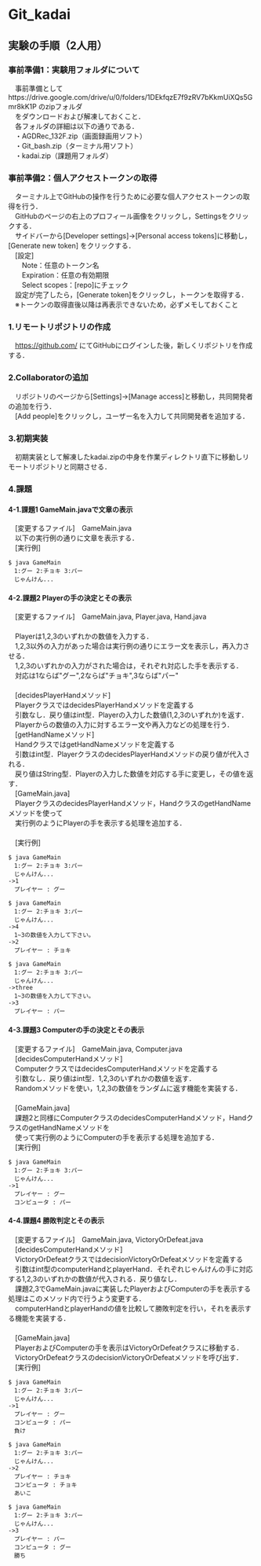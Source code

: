 # Git_kadai
## 実験の手順（2人用）
### 事前準備1：実験用フォルダについて
　事前準備としてhttps://drive.google.com/drive/u/0/folders/1DEkfqzE7f9zRV7bKkmUiXQs5Gmr8kK1P のzipフォルダ<br>
　をダウンロードおよび解凍しておくこと．<br>
　各フォルダの詳細は以下の通りである．<br>
　・AGDRec_132F.zip（画面録画用ソフト）<br>
　・Git_bash.zip（ターミナル用ソフト）<br>
　・kadai.zip（課題用フォルダ）<br>
### 事前準備2：個人アクセストークンの取得
　ターミナル上でGitHubの操作を行うために必要な個人アクセストークンの取得を行う．<br>
　GitHubのページの右上のプロフィール画像をクリックし，Settingsをクリックする．<br>
　サイドバーから[Developer settings]→[Personal access tokens]に移動し，[Generate new token] をクリックする．<br>
　[設定]<br>
　　Note：任意のトークン名<br>
　　Expiration：任意の有効期限<br>
　　Select scopes：[repo]にチェック<br>
　設定が完了したら，[Generate token]をクリックし，トークンを取得する．<br>
　※トークンの取得直後以降は再表示できないため，必ずメモしておくこと
### 1.リモートリポジトリの作成
　https://github.com/ にてGitHubにログインした後，新しくリポジトリを作成する．
### 2.Collaboratorの追加
　リポジトリのページから[Settings]→[Manage access]と移動し，共同開発者の追加を行う．<br>
　[Add people]をクリックし，ユーザー名を入力して共同開発者を追加する．
### 3.初期実装
　初期実装として解凍したkadai.zipの中身を作業ディレクトリ直下に移動しリモートリポジトリと同期させる．<br>

### 4.課題
#### 4-1.課題1 GameMain.javaで文章の表示
　[変更するファイル]　GameMain.java<br>
　以下の実行例の通りに文章を表示する．<br>
　[実行例]
```
$ java GameMain
　1:グー 2:チョキ 3:パー
　じゃんけん...
```

#### 4-2.課題2 Playerの手の決定とその表示
　[変更するファイル]　GameMain.java, Player.java, Hand.java<br>
　<br>
　Playerは1,2,3のいずれかの数値を入力する．<br>
　1,2,3以外の入力があった場合は実行例の通りにエラー文を表示し，再入力させる．<br>
　1,2,3のいずれかの入力がされた場合は，それぞれ対応した手を表示する．<br>
　対応は1ならば"グー",2ならば"チョキ",3ならば"パー"<br>
　<br>
　[decidesPlayerHandメソッド]<br>
　PlayerクラスではdecidesPlayerHandメソッドを定義する<br>
　引数なし．戻り値はint型．Playerの入力した数値(1,2,3のいずれか)を返す．<br>
　Playerからの数値の入力に対するエラー文や再入力などの処理を行う．<br>
　[getHandNameメソッド]<br>
　HandクラスではgetHandNameメソッドを定義する<br>
　引数はint型．PlayerクラスのdecidesPlayerHandメソッドの戻り値が代入される．<br>
　戻り値はString型．Playerの入力した数値を対応する手に変更し，その値を返す．<br>
　[GameMain.java]<br>
　PlayerクラスのdecidesPlayerHandメソッド，HandクラスのgetHandNameメソッドを使って<br>
　実行例のようにPlayerの手を表示する処理を追加する．<br>
　<br>
　[実行例]
```
$ java GameMain
　1:グー 2:チョキ 3:パー
　じゃんけん...
->1
　プレイヤー : グー

$ java GameMain
　1:グー 2:チョキ 3:パー
　じゃんけん...
->4
　1~3の数値を入力して下さい。
->2
　プレイヤー : チョキ
 
$ java GameMain
　1:グー 2:チョキ 3:パー
　じゃんけん...
->three
　1~3の数値を入力して下さい。
->3
　プレイヤー : パー
```

#### 4-3.課題3 Computerの手の決定とその表示
　[変更するファイル]　GameMain.java, Computer.java<br>
　[decidesComputerHandメソッド]<br>
　ComputerクラスではdecidesComputerHandメソッドを定義する<br>
　引数なし．戻り値はint型．1,2,3のいずれかの数値を返す．<br>
　Randomメソッドを使い，1,2,3の数値をランダムに返す機能を実装する．<br>
　<br>
　[GameMain.java]<br>
　課題2と同様にComputerクラスのdecidesComputerHandメソッド，HandクラスのgetHandNameメソッドを<br>
　使って実行例のようにComputerの手を表示する処理を追加する．<br>
　[実行例]
```
$ java GameMain
　1:グー 2:チョキ 3:パー
　じゃんけん...
->1
　プレイヤー : グー
　コンピュータ : パー
```
#### 4-4.課題4 勝敗判定とその表示
　[変更するファイル]　GameMain.java, VictoryOrDefeat.java<br>
　[decidesComputerHandメソッド]<br>
　VictoryOrDefeatクラスではdecisionVictoryOrDefeatメソッドを定義する<br>
　引数はint型のcomputerHandとplayerHand．それぞれじゃんけんの手に対応する1,2,3のいずれかの数値が代入される．戻り値なし．<br>
　課題2,3でGameMain.javaに実装したPlayerおよびComputerの手を表示する処理はこのメソッド内で行うよう変更する．<br>
　computerHandとplayerHandの値を比較して勝敗判定を行い，それを表示する機能を実装する．<br>
　<br>
　[GameMain.java]<br>
　PlayerおよびComputerの手を表示はVictoryOrDefeatクラスに移動する．<br>
　VictoryOrDefeatクラスのdecisionVictoryOrDefeatメソッドを呼び出す．<br>
　[実行例]
```
$ java GameMain
　1:グー 2:チョキ 3:パー
　じゃんけん...
->1
　プレイヤー : グー
　コンピュータ : パー
　負け

$ java GameMain
　1:グー 2:チョキ 3:パー
　じゃんけん...
->2
　プレイヤー : チョキ
　コンピュータ : チョキ
　あいこ

$ java GameMain
　1:グー 2:チョキ 3:パー
　じゃんけん...
->3
　プレイヤー : パー
　コンピュータ : グー
　勝ち
```

